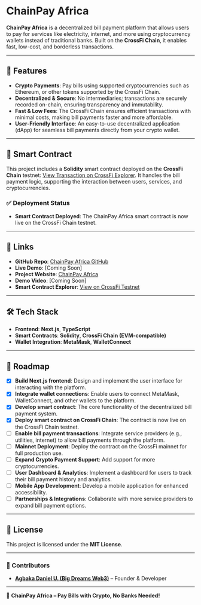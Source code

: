 # ChainPay Africa

**ChainPay Africa** is a decentralized bill payment platform that allows users to pay for services like electricity, internet, and more using cryptocurrency wallets instead of traditional banks. Built on the **CrossFi Chain**, it enables fast, low-cost, and borderless transactions.

---

## 🚀 Features

- **Crypto Payments**: Pay bills using supported cryptocurrencies such as Ethereum, or other tokens supported by the CrossFi Chain.
- **Decentralized & Secure**: No intermediaries; transactions are securely recorded on-chain, ensuring transparency and immutability.
- **Fast & Low Fees**: The CrossFi Chain ensures efficient transactions with minimal costs, making bill payments faster and more affordable.
- **User-Friendly Interface**: An easy-to-use decentralized application (dApp) for seamless bill payments directly from your crypto wallet.

---

## 📜 Smart Contract

This project includes a **Solidity** smart contract deployed on the **CrossFi Chain** testnet: [View Transaction on CrossFi Explorer](https://test.xfiscan.com/tx/0xbde8d5047dab4c5955249e34c34641837ddf19a564c34cef39a51425bcdff30f). It handles the bill payment logic, supporting the interaction between users, services, and cryptocurrencies.

### ✅ Deployment Status

- **Smart Contract Deployed**: The ChainPay Africa smart contract is now live on the CrossFi Chain testnet.

---

## 🔗 Links

- **GitHub Repo**: [ChainPay Africa GitHub](https://github.com/italiancode/ChainPay-Africa.git)
- **Live Demo**: [Coming Soon]
- **Project Website**: [ChainPay Africa](https://chainpay-africa.vercel.app/)
- **Demo Video**: [Coming Soon]
- **Smart Contract Explorer**: [View on CrossFi Testnet](https://test.xfiscan.com/address/0x101c154ec2b82fbd05768546fef19bd3ef9c37b5)

---

## 🛠️ Tech Stack

- **Frontend**: **Next.js**, **TypeScript**
- **Smart Contracts**: **Solidity**, **CrossFi Chain (EVM-compatible)**
- **Wallet Integration**: **MetaMask**, **WalletConnect**

---

## 🚧 Roadmap

- [x] **Build Next.js frontend**: Design and implement the user interface for interacting with the platform.
- [x] **Integrate wallet connections**: Enable users to connect MetaMask, WalletConnect, and other wallets to the platform.
- [x] **Develop smart contract**: The core functionality of the decentralized bill payment system.
- [x] **Deploy smart contract on CrossFi Chain**: The contract is now live on the CrossFi Chain testnet.
- [ ] **Enable bill payment transactions**: Integrate service providers (e.g., utilities, internet) to allow bill payments through the platform.
- [ ] **Mainnet Deployment**: Deploy the contract on the CrossFi mainnet for full production use.
- [ ] **Expand Crypto Payment Support**: Add support for more cryptocurrencies.
- [ ] **User Dashboard & Analytics**: Implement a dashboard for users to track their bill payment history and analytics.
- [ ] **Mobile App Development**: Develop a mobile application for enhanced accessibility.
- [ ] **Partnerships & Integrations**: Collaborate with more service providers to expand bill payment options.

---

## 📜 License

This project is licensed under the **MIT License**.

---

### 👥 Contributors

- **[Agbaka Daniel U. (Big Dreams Web3)](https://github.com/italiancode)** – Founder & Developer

---

🚀 **ChainPay Africa – Pay Bills with Crypto, No Banks Needed!**
